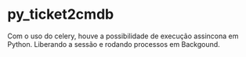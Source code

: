 # py_ticket2cmdb
Com o uso do celery, houve a possibilidade de execução assincona em Python. Liberando a sessão e rodando processos em Backgound.
